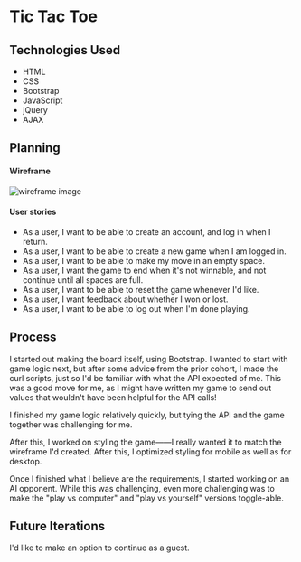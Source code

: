 # Tic Tac Toe

## Technologies Used
- HTML
- CSS
- Bootstrap
- JavaScript
- jQuery
- AJAX

## Planning

#### Wireframe

![wireframe image](https://i.imgur.com/2AzzUUXl.jpg)

#### User stories
  - As a user, I want to be able to create an account, and log in when I return.
  - As a user, I want to be able to create a new game when I am logged in.
  - As a user, I want to be able to make my move in an empty space.
  - As a user, I want the game to end when it's not winnable, and not continue until all spaces are full.
  - As a user, I want to be able to reset the game whenever I'd like.
  - As a user, I want feedback about whether I won or lost.
  - As a user, I want to be able to log out when I'm done playing.

## Process

I started out making the board itself, using Bootstrap. I wanted to start with game logic next, but after some advice from the prior cohort, I made the curl scripts, just so I'd be familiar with what the API expected of me. This was a good move for me, as I might have written my game to send out values that wouldn't have been helpful for the API calls!

I finished my game logic relatively quickly, but tying the API and the game together was challenging for me.

After this, I worked on styling the game——I really wanted it to match the wireframe I'd created. After this, I optimized styling for mobile as well as for desktop.

Once I finished what I believe are the requirements, I started working on an AI opponent. While this was challenging, even more challenging was to make the "play vs computer" and "play vs yourself" versions toggle-able.

## Future Iterations

I'd like to make an option to continue as a guest.
